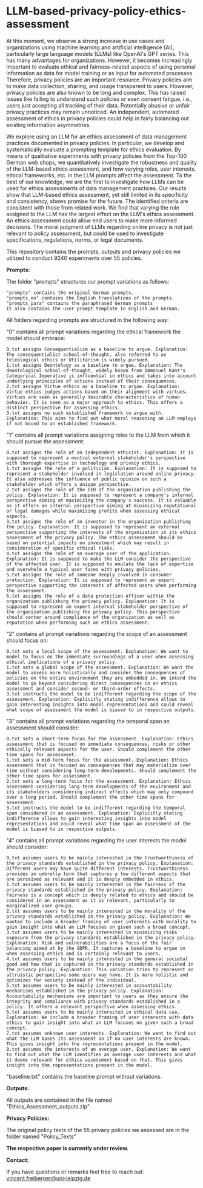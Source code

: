 # LLM-based-privacy-policy-ethics-assessment

At this moment, we observe a strong increase in use cases and organizations using machine learning and artificial intelligence (AI), particularly large language models (LLMs) like OpenAI's GPT series. This has many advantages for organizations. However, it becomes increasingly important to evaluate ethical and fairness-related aspects of using personal information as data for model training or as input for automated processes. Therefore, privacy policies are an important resource. Privacy policies aim to make data collection, sharing, and usage transparent to users. However, privacy policies are also known to be long and complex. This has raised issues like failing to understand such policies or even consent fatigue, i.e., users just accepting all tracking of their data. Potentially abusive or unfair privacy practices may remain unnoticed. An independent, automated assessment of ethics in privacy policies could help in fairly balancing out existing information asymmetries.

We explore using an LLM for an ethics assessment of data management practices documented in privacy policies.
In particular, we develop and systematically evaluate a prompting template for ethics evaluation. By means of qualitative experiments with privacy policies from the Top-100 German web shops, we quantitatively investigate the robustness and quality of the LLM-based ethics assessment, and how varying roles, user interests, ethical frameworks, etc. in the LLM prompts affect the assessment. 
To the best of our knowledge, we are the first to investigate how LLMs can be used for ethics assessments of data management practices. Our results show that LLM-based ethics assessment, yet still limited in its specificity and consistency, shows promise for the future. The identified criteria are consistent with those from related work. We find that varying the role assigned to the LLM has the largest effect on the LLM's ethics assessment.
An ethics assessment could allow end users to make more informed decisions.
The moral judgment of LLMs regarding online privacy is not just relevant to policy assessment, but could be used to investigate specifications, regulations, norms, or legal documents.

This repository contains the prompts, outputs and privacy policies we utilized to conduct 9240 experiments over 55 policies. 

**Prompts:**

The folder "prompts" structures our prompt variations as follows:

    "prompts" contains the original German prompts.
    "prompts_en" contains the English translations of the prompts.
    "prompts_para" contains the paraphrased German prompts
    It also contains the user prompt template in English and German.

All folders regarding prompts are structured in the following way: 

"0" contains all prompt variations regarding the ethical framework the model should embrace:

    0.txt assigns Consequentialism as a baseline to argue. Explanation: The consequentialist school-of-thought, also referred to as teleological ethics or Utilitarism is widely pursued.
    1.txt assigns Deontology as a baseline to argue. Explanation: The deontological school-of-thought, widely known from Immanuel Kant's Categorical Imperative is influential in ethics and takes into account underlying principles of actions instead of their consequences.
    2.txt assigns Virtue ethics as a baseline to argue. Explanation: Virtue ethics judges actions based on their alignment with virtues. Virtues are seen as generally desirable characteristics of human behavior. It is seen as a major approach to ethics. This offers a distinct perspective for assessing ethics.
    3.txt assigns no such established framework to argue with. Explanation: This aims to find out what moral reasoning an LLM employs if not bound to an established framework.

"1" contains all prompt variations assigning roles to the LLM from which it should pursue the assessment:

    0.txt assigns the role of an independent ethicist. Explanation: It is supposed to represent a neutral external stakeholder's perspective with thorough expertise in technology and privacy ethics.
    1.txt assigns the role of a politician. Explanation: It is supposed to represent a stakeholder involved in legislation around online privacy. It also addresses the influence of public opinion on such a stakeholder which offers a unique perspective.
    2.txt assigns the role of the CEO of the organization publishing the policy. Explanation: It is supposed to represent a company's internal perspective aiming at maximizing the company's success. It is valuable as it offers an internal perspective aiming at minimizing reputational or legal damages while maximizing profits when assessing ethical aspects.
    3.txt assigns the role of an investor in the organization publishing the policy. Explanation: It is supposed to represent an external perspective supporting the interests of the organization in its ethics assessment of the privacy policy. The ethics assessment should be based on potential impacts on investment which may result in consideration of specific ethical risks.
    4.txt assigns the role of an average user of the application. Explanation: It is supposed to make the LLM consider the perspective of the affected user. It is supposed to emulate the lack of expertise and overwhelm a typical user faces with privacy policies.
    5.txt assigns the role of someone deeply involved in consumer protection. Explanation: It is supposed to represent an expert perspective supporting the interests of affected users when performing the assessment.
    6.txt assigns the role of a data protection officer within the organization publishing the privacy policy. Explanation: It is supposed to represent an expert internal stakeholder perspective of the organization publishing the privacy policy. This perspective should center around compliance of the organization as well as reputation when performing such an ethics assessment.

"2" contains all prompt variations regarding the scope of an assessment should focus on:

    0.txt sets a local scope of the assessment. Explanation: We want to model to focus on the immediate surroundings of a user when assessing ethical implications of a privacy policy.
    1.txt sets a global scope of the assessment. Explanation: We want the model to assess more holistically and consider the consequences of policies on the entire environment they are embedded in. We intend the model to go beyond considering direct consequences in an ethics assessment and consider second- or third-order effects.
    3.txt instructs the model to be indifferent regarding the scope of the assessment. Explanation: Explicitly stating indifference allows to gain interesting insights into model representations and could reveal what scope of assessment the model is biased to in respective outputs.

"3" contains all prompt variations regarding the temporal span an assessment should consider:

    0.txt sets a short-term focus for the assessment. Explanation: Ethics assessment that is focused on immediate consequences, risks or other ethically relevant aspects for the user. Should complement the other time spans for assessment. 
    1.txt sets a mid-term focus for the assessment. Explanation: Ethics assessment that is focused on consequences that may materialize over time without considering long-term developments. Should complement the other time spans for assessment.
    2.txt sets a long-term focus for the assessment. Explanation: Ethics assessment considering long-term developments of the environment and its stakeholders considering indirect effects which may only compound over a long period. Should complement the other time spans for assessment.
    3.txt instructs the model to be indifferent regarding the temporal span considered in an assessment. Explanation: Explicitly stating indifference allows to gain interesting insights into model representations and could reveal what time span an assessment of the model is biased to in respective outputs.

"4" contains all prompt variations regarding the user interests the model should consider:

    0.txt assumes users to be mainly interested in the trustworthiness of the privacy standards established in the privacy policy. Explanation: Different users may have quite different interests. Trustworthiness provides an umbrella term that captures a few different aspects that are perceived as relevant and it is deeply embedded in ethics.
    1.txt assumes users to be mainly interested in the fairness of the privacy standards established in the privacy policy. Explanation: Fairness is a concept which is deeply related to ethics and should be considered in an assessment as it is relevant, particularly to marginalized user groups.
    2.txt assumes users to be mainly interested in the morality of the privacy standards established in the privacy policy. Explanation: We wanted to include a broader framing of user interests with morality to gain insight into what an LLM focuses on given such a broad concept.
    3.txt assumes users to be mainly interested in minimizing risks exposure from the privacy standards established in the privacy policy. Explanation: Risk and vulnerabilities are a focus of the fair balancing aimed at by the GDPR. It captures a baseline to argue on when assessing ethics and is certainly relevant to users.
    4.txt assumes users to be mainly interested in the general societal good and how that is captured in the privacy standards established in the privacy policy. Explanation: This variation tries to represent an altruistic perspective some users may have. It is more holistic and optimizes for society instead of the individual.
    5.txt assumes users to be mainly interested in accountability mechanisms established in the privacy policy. Explanation: Accountability mechanisms are important to users as they ensure the integrity and compliance with privacy standards established in a policy. It offers a relevant perspective when assessing ethics.
    6.txt assumes users to be mainly interested in ethical data use. Explanation: We include a broader framing of user interests with data ethics to gain insight into what an LLM focuses on given such a broad concept.
    7.txt assumes unknown user interests. Explanation: We want to find out what the LLM bases its assessment on if no user interests are known. This gives insight into the representations present in the model.
    8.txt assumes the interests of an average user. Explanation: We want to find out what the LLM identifies as average user interests and what it deems relevant for ethics assessment based on that. This gives insight into the representations present in the model.

"baseline.txt" contains the baseline prompt without variations.

**Outputs:**

All outputs are contained in the file named "Ethics_Assessment_outputs.zip".

**Privacy** **Policies:**

The original policy texts of the 55 privacy policies we assessed are in the folder named "Policy_Texts"

**The respective paper is currently under review.**

**Contact:**

If you have questions or remarks feel free to reach out: vincent.freiberger@uni-leipzig.de
